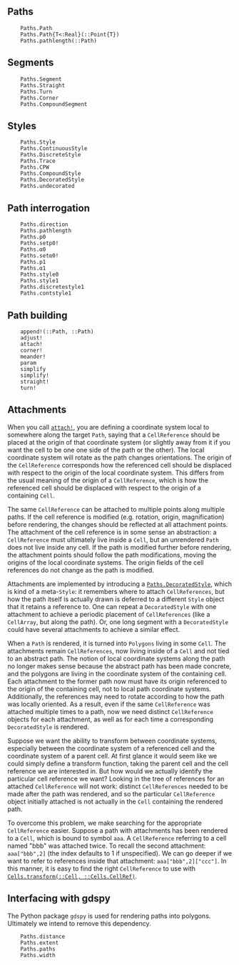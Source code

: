 ## Paths

```@docs
    Paths.Path
    Paths.Path{T<:Real}(::Point{T})
    Paths.pathlength(::Path)
```
## Segments

```@docs
    Paths.Segment
    Paths.Straight
    Paths.Turn
    Paths.Corner
    Paths.CompoundSegment
```

## Styles

```@docs
    Paths.Style
    Paths.ContinuousStyle
    Paths.DiscreteStyle
    Paths.Trace
    Paths.CPW
    Paths.CompoundStyle
    Paths.DecoratedStyle
    Paths.undecorated
```
## Path interrogation

```@docs
    Paths.direction
    Paths.pathlength
    Paths.p0
    Paths.setp0!
    Paths.α0
    Paths.setα0!
    Paths.p1
    Paths.α1
    Paths.style0
    Paths.style1
    Paths.discretestyle1
    Paths.contstyle1
```
## Path building

```@docs
    append!(::Path, ::Path)
    adjust!
    attach!
    corner!
    meander!
    param
    simplify
    simplify!
    straight!
    turn!
```

## Attachments

When you call [`attach!`](@ref), you are defining a coordinate system local to
somewhere along the target `Path`, saying that a `CellReference` should be
placed at the origin of that coordinate system (or slightly away from it if you
want the cell to be one one side of the path or the other). The local
coordinate system will rotate as the path changes orientations. The origin of
the `CellReference` corresponds how the referenced cell should be displaced
with respect to the origin of the local coordinate system. This differs from
the usual meaning of the origin of a `CellReference`, which is how the
referenced cell should be displaced with respect to the origin of a containing
`Cell`.

The same `CellReference` can be attached to multiple points along multiple
paths. If the cell reference is modified (e.g. rotation, origin, magnification)
before rendering, the changes should be reflected at all attachment points. The
attachment of the cell reference is in some sense an abstraction: a
`CellReference` must ultimately live inside a `Cell`, but an unrendered `Path`
does not live inside any cell. If the path is modified further before rendering,
the attachment points should follow the path modifications, moving the origins
of the local coordinate systems. The origin fields of the cell references do not
change as the path is modified.

Attachments are implemented by introducing a [`Paths.DecoratedStyle`](@ref), which is
kind of a meta-`Style`: it remembers where to attach `CellReferences`, but how
the path itself is actually drawn is deferred to a different `Style` object that
it retains a reference to. One can repeat a `DecoratedStyle` with one attachment
to achieve a periodic placement of `CellReferences` (like a `CellArray`, but
along the path). Or, one long segment with a `DecoratedStyle` could have several
attachments to achieve a similar effect.

When a `Path` is rendered, it is turned into `Polygons` living in some `Cell`.
The attachments remain `CellReferences`, now living inside of a `Cell` and not
tied to an abstract path. The notion of local coordinate systems along the path
no longer makes sense because the abstract path has been made concrete, and the
polygons are living in the coordinate system of the containing cell. Each
attachment to the former path now must have its origin referenced to the origin
of the containing cell, not to local path coordinate systems. Additionally, the
references may need to rotate according to how the path was locally oriented.
As a result, even if the same `CellReference` was attached multiple times to a
path, now we need distinct `CellReference` objects for each attachment, as well
as for each time a corresponding `DecoratedStyle` is rendered.

Suppose we want the ability to transform between coordinate systems, especially
between the coordinate system of a referenced cell and the coordinate system of
a parent cell. At first glance it would seem like we could simply define a
transform function, taking the parent cell and the cell reference we are
interested in. But how would we actually identify the particular cell reference
we want? Looking in the tree of references for an attached `CellReference` will
not work: distinct `CellReferences` needed to be made after the path was rendered,
and so the particular `CellReference` object initially attached is not actually in
the `Cell` containing the rendered path.

To overcome this problem, we make searching for the appropriate `CellReference`
easier. Suppose a path with attachments has been rendered to a `Cell`, which is
bound to symbol `aaa`. A `CellReference` referring to a cell named "bbb" was
attached twice. To recall the second attachment: `aaa["bbb",2]` (the index
defaults to 1 if unspecified). We can go deeper if we want to refer to references
inside that attachment: `aaa["bbb",2]["ccc"]`. In this manner, it is easy
to find the right `CellReference` to use with [`Cells.transform(::Cell, ::Cells.CellRef)`](@ref).

## Interfacing with gdspy

The Python package `gdspy` is used for rendering paths into polygons. Ultimately
we intend to remove this dependency.

```@docs
    Paths.distance
    Paths.extent
    Paths.paths
    Paths.width
```
